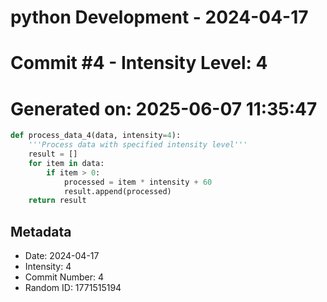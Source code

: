 ﻿# python Development - 2024-04-17
# Commit #4 - Intensity Level: 4
# Generated on: 2025-06-07 11:35:47
```python
def process_data_4(data, intensity=4):
    '''Process data with specified intensity level'''
    result = []
    for item in data:
        if item > 0:
            processed = item * intensity + 60
            result.append(processed)
    return result
```
## Metadata
- Date: 2024-04-17
- Intensity: 4
- Commit Number: 4
- Random ID: 1771515194
